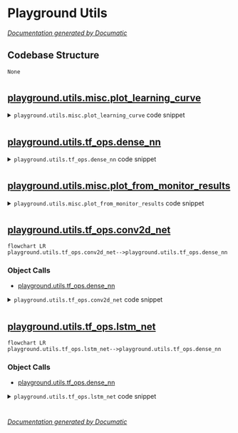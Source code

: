 # Playground Utils

[_Documentation generated by Documatic_](https://www.documatic.com)

<!---Documatic-section-Codebase Structure-start--->
## Codebase Structure

<!---Documatic-block-system_architecture-start--->
```mermaid
None
```
<!---Documatic-block-system_architecture-end--->

# #
<!---Documatic-section-Codebase Structure-end--->

<!---Documatic-section-playground.utils.misc.plot_learning_curve-start--->
## [playground.utils.misc.plot_learning_curve](3-playground_utils.md#playground.utils.misc.plot_learning_curve)

<!---Documatic-section-plot_learning_curve-start--->
<!---Documatic-block-playground.utils.misc.plot_learning_curve-start--->
<details>
	<summary><code>playground.utils.misc.plot_learning_curve</code> code snippet</summary>

```python
def plot_learning_curve(filename, value_dict, xlabel='step'):
    fig = plt.figure(figsize=(12, 4 * len(value_dict)))
    for (i, (key, values)) in enumerate(value_dict.items()):
        ax = fig.add_subplot(len(value_dict), 1, i + 1)
        ax.plot(range(len(values)), values)
        ax.set_xlabel(xlabel)
        ax.set_ylabel(key)
        ax.grid('k--', alpha=0.6)
    plt.tight_layout()
    os.makedirs(os.path.join(REPO_ROOT, 'figs'), exist_ok=True)
    plt.savefig(os.path.join(REPO_ROOT, 'figs', filename))
```
</details>
<!---Documatic-block-playground.utils.misc.plot_learning_curve-end--->
<!---Documatic-section-plot_learning_curve-end--->

# #
<!---Documatic-section-playground.utils.misc.plot_learning_curve-end--->

<!---Documatic-section-playground.utils.tf_ops.dense_nn-start--->
## [playground.utils.tf_ops.dense_nn](3-playground_utils.md#playground.utils.tf_ops.dense_nn)

<!---Documatic-section-dense_nn-start--->
<!---Documatic-block-playground.utils.tf_ops.dense_nn-start--->
<details>
	<summary><code>playground.utils.tf_ops.dense_nn</code> code snippet</summary>

```python
def dense_nn(inputs, layers_sizes, name='mlp', reuse=False, output_fn=None, dropout_keep_prob=None, batch_norm=False, training=True):
    print(colorize('Building mlp {} | sizes: {}'.format(name, [inputs.shape[0]] + layers_sizes), 'green'))
    with tf.variable_scope(name, reuse=reuse):
        out = inputs
        for (i, size) in enumerate(layers_sizes):
            print('Layer:', name + '_l' + str(i), size)
            if i > 0 and dropout_keep_prob is not None and training:
                out = tf.nn.dropout(out, dropout_keep_prob)
            out = tf.layers.dense(out, size, activation=tf.nn.relu if i < len(layers_sizes) - 1 else None, kernel_initializer=tf.contrib.layers.xavier_initializer(), name=name + '_l' + str(i), reuse=reuse)
            if batch_norm:
                out = tf.layers.batch_normalization(out, training=training)
        if output_fn:
            out = output_fn(out)
    return out
```
</details>
<!---Documatic-block-playground.utils.tf_ops.dense_nn-end--->
<!---Documatic-section-dense_nn-end--->

# #
<!---Documatic-section-playground.utils.tf_ops.dense_nn-end--->

<!---Documatic-section-playground.utils.misc.plot_from_monitor_results-start--->
## [playground.utils.misc.plot_from_monitor_results](3-playground_utils.md#playground.utils.misc.plot_from_monitor_results)

<!---Documatic-section-plot_from_monitor_results-start--->
<!---Documatic-block-playground.utils.misc.plot_from_monitor_results-start--->
<details>
	<summary><code>playground.utils.misc.plot_from_monitor_results</code> code snippet</summary>

```python
def plot_from_monitor_results(monitor_dir, window=10):
    assert os.path.exists(monitor_dir)
    if monitor_dir.endswith('/'):
        monitor_dir = monitor_dir[:-1]
    data = load_results(monitor_dir)
    n_episodes = len(data['episode_lengths'])
    assert n_episodes > 0
    (fig, (ax1, ax2)) = plt.subplots(2, 1, figsize=(12, 8), tight_layout=True, sharex=True)
    ax1.plot(range(n_episodes), pd.rolling_mean(np.array(data['episode_lengths']), window))
    ax1.set_xlabel('episode')
    ax1.set_ylabel('episode length')
    ax1.grid('k--', alpha=0.6)
    ax2.plot(range(n_episodes), pd.rolling_mean(np.array(data['episode_rewards']), window))
    ax2.set_xlabel('episode')
    ax2.set_ylabel('episode reward')
    ax2.grid('k--', alpha=0.6)
    os.makedirs(os.path.join(REPO_ROOT, 'figs'), exist_ok=True)
    plt.savefig(os.path.join(REPO_ROOT, 'figs', os.path.basename(monitor_dir) + '-monitor'))
```
</details>
<!---Documatic-block-playground.utils.misc.plot_from_monitor_results-end--->
<!---Documatic-section-plot_from_monitor_results-end--->

# #
<!---Documatic-section-playground.utils.misc.plot_from_monitor_results-end--->

<!---Documatic-section-playground.utils.tf_ops.conv2d_net-start--->
## [playground.utils.tf_ops.conv2d_net](3-playground_utils.md#playground.utils.tf_ops.conv2d_net)

<!---Documatic-section-conv2d_net-start--->
```mermaid
flowchart LR
playground.utils.tf_ops.conv2d_net-->playground.utils.tf_ops.dense_nn
```

### Object Calls

* [playground.utils.tf_ops.dense_nn](3-playground_utils.md#playground.utils.tf_ops.dense_nn)

<!---Documatic-block-playground.utils.tf_ops.conv2d_net-start--->
<details>
	<summary><code>playground.utils.tf_ops.conv2d_net</code> code snippet</summary>

```python
def conv2d_net(inputs, layers_sizes, name='conv2d', conv_layers=2, with_pooling=True, dropout_keep_prob=None, training=True):
    print(colorize('Building conv net ' + name, 'green'))
    print('inputs.shape =', inputs.shape)
    with tf.variable_scope(name):
        for i in range(conv_layers):
            inputs = tf.layers.conv2d(inputs, 32, [5, 5], strides=[2, 2], name='conv' + str(i))
            print('conv' + str(i) + '.shape =', inputs.shape)
            if with_pooling:
                inputs = tf.layers.max_pooling2d(inputs, [2, 2], 2, name='pool' + str(i))
                print('pool' + str(i) + '.shape =', inputs.shape)
        flatten = tf.reshape(inputs, [-1, np.prod(inputs.shape.as_list()[1:])], name='flatten')
        outputs = dense_nn(flatten, layers_sizes, name='fc', dropout_keep_prob=dropout_keep_prob)
        print('flatten.shape =', flatten.shape)
        print('outputs.shape =', outputs.shape)
    return outputs
```
</details>
<!---Documatic-block-playground.utils.tf_ops.conv2d_net-end--->
<!---Documatic-section-conv2d_net-end--->

# #
<!---Documatic-section-playground.utils.tf_ops.conv2d_net-end--->

<!---Documatic-section-playground.utils.tf_ops.lstm_net-start--->
## [playground.utils.tf_ops.lstm_net](3-playground_utils.md#playground.utils.tf_ops.lstm_net)

<!---Documatic-section-lstm_net-start--->
```mermaid
flowchart LR
playground.utils.tf_ops.lstm_net-->playground.utils.tf_ops.dense_nn
```

### Object Calls

* [playground.utils.tf_ops.dense_nn](3-playground_utils.md#playground.utils.tf_ops.dense_nn)

<!---Documatic-block-playground.utils.tf_ops.lstm_net-start--->
<details>
	<summary><code>playground.utils.tf_ops.lstm_net</code> code snippet</summary>

```python
def lstm_net(inputs, layers_sizes, name='lstm', step_size=16, lstm_layers=1, lstm_size=256, pre_lstm_dense_layer=None, dropout_keep_prob=None, training=True):
    print(colorize('Building lstm net ' + name, 'green'))
    print('inputs.shape =', inputs.shape)
    state_size = inputs.shape.as_list()[1]
    inputs = tf.reshape(inputs, [-1, step_size, state_size])
    print('reshaped inputs.shape =', inputs.shape)

    def _make_cell():
        cell = tf.nn.rnn_cell.LSTMCell(lstm_size, state_is_tuple=True, reuse=not training)
        if training and dropout_keep_prob:
            cell = tf.contrib.rnn.DropoutWrapper(cell, output_keep_prob=dropout_keep_prob)
        return cell
    with tf.variable_scope(name):
        if pre_lstm_dense_layer:
            inputs = tf.nn.relu(dense_nn(inputs, [pre_lstm_dense_layer], name='pre_lstm'))
        with tf.variable_scope('lstm_cells'):
            lstm_inputs = tf.transpose(inputs, [1, 0, 2])
            cell = tf.contrib.rnn.MultiRNNCell([_make_cell() for _ in range(lstm_layers)], state_is_tuple=True)
            (lstm_outputs, lstm_states) = tf.nn.dynamic_rnn(cell, lstm_inputs, dtype=tf.float32)
            lstm_outputs = tf.transpose(lstm_outputs, [1, 0, 2])
            print('cell =', cell)
            print('lstm_states =', lstm_states)
            print('lstm_outputs.shape =', lstm_outputs.shape)
        outputs = dense_nn(lstm_outputs, layers_sizes, name='outputs')
        print('outputs.shape =', outputs.shape)
        outputs = tf.reshape(outputs, [-1, layers_sizes[-1]])
        print('reshaped outputs.shape =', outputs.shape)
        return outputs
```
</details>
<!---Documatic-block-playground.utils.tf_ops.lstm_net-end--->
<!---Documatic-section-lstm_net-end--->

# #
<!---Documatic-section-playground.utils.tf_ops.lstm_net-end--->

[_Documentation generated by Documatic_](https://www.documatic.com)